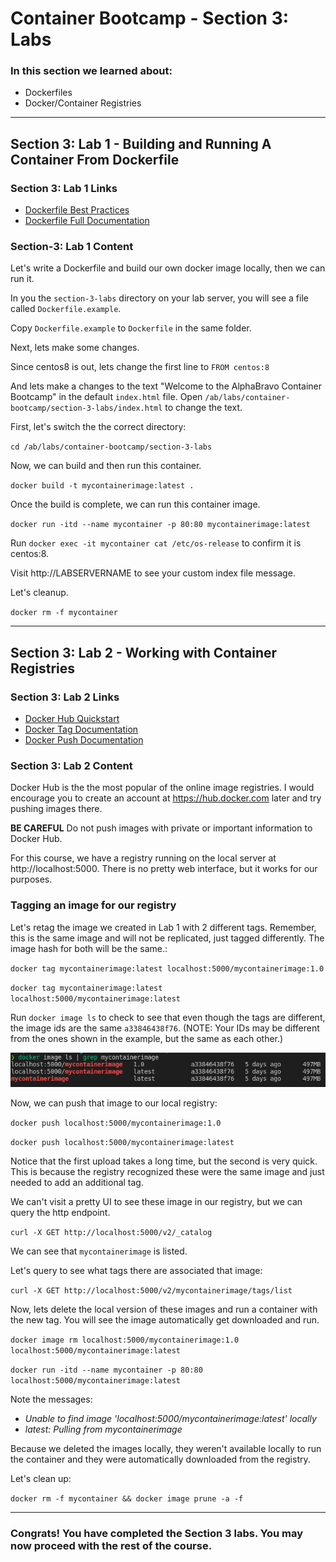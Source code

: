 # Container Bootcamp - Section 3: Labs

### In this section we learned about:

* Dockerfiles
* Docker/Container Registries

___

## Section 3: Lab 1 - Building and Running A Container From Dockerfile

### Section 3: Lab 1 Links

* [Dockerfile Best Practices](https://docs.docker.com/engine/reference/builder/)
* [Dockerfile Full Documentation](https://docs.docker.com/engine/reference/builder/)


### Section-3: Lab 1 Content

Let's write a Dockerfile and build our own docker image locally, then we can run it.

In you the `section-3-labs` directory on your lab server, you will see a file called `Dockerfile.example`.


Copy `Dockerfile.example` to `Dockerfile` in the same folder.

Next, lets make some changes.

Since centos8 is out, lets change the first line to `FROM centos:8`

And lets make a changes to the text "Welcome to the AlphaBravo Container Bootcamp" in the default `index.html` file. Open `/ab/labs/container-bootcamp/section-3-labs/index.html` to change the text.

First, let's switch the the correct directory:

`cd /ab/labs/container-bootcamp/section-3-labs`

Now, we can build and then run this container.

`docker build -t mycontainerimage:latest .`

Once the build is complete, we can run this container image.

`docker run -itd --name mycontainer -p 80:80 mycontainerimage:latest`

Run `docker exec -it mycontainer cat /etc/os-release` to confirm it is centos:8.

Visit http://LABSERVERNAME to see your custom index file message.

Let's cleanup.

`docker rm -f mycontainer`

___


## Section 3: Lab 2 - Working with Container Registries

### Section 3: Lab 2 Links

* [Docker Hub Quickstart](https://docs.docker.com/docker-hub/)
* [Docker Tag Documentation](https://docs.docker.com/engine/reference/commandline/tag/)
* [Docker Push Documentation](https://docs.docker.com/engine/reference/commandline/push/)

### Section 3: Lab 2 Content

Docker Hub is the the most popular of the online image registries. I would encourage you to create an account at https://hub.docker.com later and try pushing images there.

**BE CAREFUL** Do not push images with private or important information to Docker Hub.

For this course, we have a registry running on the local server at http://localhost:5000. There is no pretty web interface, but it works for our purposes.

### Tagging an image for our registry

Let's retag the image we created in Lab 1 with 2 different tags. Remember, this is the same image and will not be replicated, just tagged differently. The image hash for both will be the same.:

`docker tag mycontainerimage:latest localhost:5000/mycontainerimage:1.0`

`docker tag mycontainerimage:latest localhost:5000/mycontainerimage:latest`

Run `docker image ls` to check to see that even though the tags are different, the image ids are the same `a33846438f76`. (NOTE: Your IDs may be different from the ones shown in the example, but the same as each other.)

![Image IDs are the same](./images/container-images.png)

Now, we can push that image to our local registry:

`docker push localhost:5000/mycontainerimage:1.0`

`docker push localhost:5000/mycontainerimage:latest`

Notice that the first upload takes a long time, but the second is very quick. This is because the registry recognized these were the same image and just needed to add an additional tag.

We can't visit a pretty UI to see these image in our registry, but we can query the http endpoint.

`curl -X GET http://localhost:5000/v2/_catalog`

We can see that `mycontainerimage` is listed.

Let's query to see what tags there are associated that image:

`curl -X GET http://localhost:5000/v2/mycontainerimage/tags/list`

Now, lets delete the local version of these images and run a container with the new tag. You will see the image automatically get downloaded and run.

`docker image rm localhost:5000/mycontainerimage:1.0 localhost:5000/mycontainerimage:latest`

`docker run -itd --name mycontainer -p 80:80 localhost:5000/mycontainerimage:latest`

Note the messages: 

* *Unable to find image 'localhost:5000/mycontainerimage:latest' locally*
* *latest: Pulling from mycontainerimage*

Because we deleted the images locally, they weren't available locally to run the container and they were automatically downloaded from the registry. 

Let's clean up:

`docker rm -f mycontainer && docker image prune -a -f`

___

### Congrats! You have completed the Section 3 labs. You may now proceed with the rest of the course.

